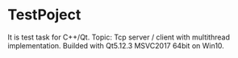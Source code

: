 # TestPoject
It is test task for C++/Qt. 
Topic: Tcp server / client with multithread implementation.
Builded with Qt5.12.3 MSVC2017 64bit on Win10.

